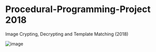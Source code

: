 # Procedural-Programming-Project 2018
Image Crypting, Decrypting and Template Matching (2018)

![image](https://user-images.githubusercontent.com/48520340/219868654-0afbd270-abc9-47c1-a01a-3230dda9fbd4.png)
